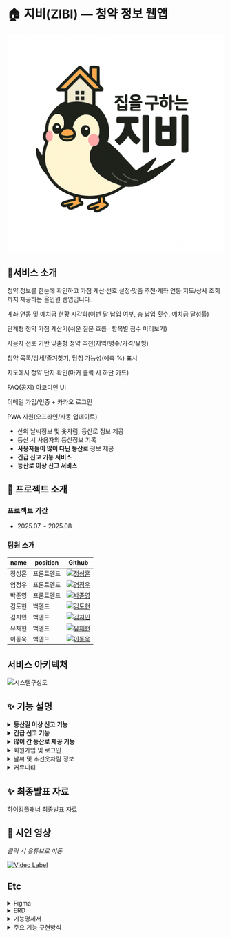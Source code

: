 
# 🏠 지비(ZIBI) — 청약 정보 웹앱
![zibi_logo](assets/logo.png)


## 📌서비스 소개
청약 정보를 한눈에 확인하고 가점 계산·선호 설정·맞춤 추천·계좌 연동·지도/상세 조회까지 제공하는 올인원 웹앱입니다.

계좌 연동 및 예치금 현황 시각화(이번 달 납입 여부, 총 납입 횟수, 예치금 달성률)

단계형 청약 가점 계산기(쉬운 질문 흐름 · 항목별 점수 미리보기)

사용자 선호 기반 맞춤형 청약 추천(지역/평수/가격/유형)

청약 목록/상세/즐겨찾기, 당첨 가능성(예측 %) 표시

지도에서 청약 단지 확인(마커 클릭 시 하단 카드)

FAQ(공지) 아코디언 UI

이메일 가입/인증 + 카카오 로그인

PWA 지원(오프라인/자동 업데이트)

- 산의 날씨정보 및 옷차림, 등산로 정보 제공
- 등산 시 사용자의 등산정보 기록
- <b>사용자들이 많이 다닌 등산로</b> 정보 제공
- <b>긴급 신고 기능 서비스</b>
- <b>등산로 이상 신고 서비스</b>

## 💁 프로젝트 소개

### 프로젝트 기간
- 2025.07 ~ 2025.08

### 팀원 소개
|name|position|Github|
|------|---|---|
| 정성훈 | 프론트엔드 | <a href="https://github.com/seonghoon1201"><img alt="정성훈" src="https://github.com/seonghoon1201.png?size=100" width="90" height="90" /></a> |
| 염정우 | 프론트엔드 | <a href="https://github.com/yeomine"><img alt="염정우" src="https://github.com/yeomine.png?size=100" width="90" height="90" /></a> |
| 박준영 | 프론트엔드 | <a href="https://github.com/TTprotocol"><img alt="박준영" src="https://github.com/TTprotocol.png?size=100" width="90" height="90" /></a> |
| 김도현 | 백엔드 | <a href="https://github.com/bikdh1109"><img alt="김도현" src="https://github.com/bikdh1109.png?size=100" width="90" height="90" /></a> |
| 김지민 | 백엔드 | <a href="https://github.com/rlawlals119"><img alt="김지민" src="https://github.com/rlawlals119.png?size=100" width="90" height="90" /></a> |
| 유채현 | 백엔드 | <a href="https://github.com/chaeging"><img alt="유채현" src="https://github.com/chaeging.png?size=100" width="90" height="90" /></a> |
| 이동욱 | 백엔드 | <a href="https://github.com/Leedong-uk"><img alt="이동욱" src="https://github.com/Leedong-uk.png?size=100" width="90" height="90" /></a> |


## 서비스 아키텍처
![시스템구성도](https://github.com/user-attachments/assets/e5c05abe-e4a6-4ac7-9228-7f96d0e26707)


## ✨ 기능 설명
<details>
<summary><b>등산길 이상 신고 기능</b></summary>
<div markdown="1">
<br>
<p><i>등산 중 야생동물, 자연재해 등으로 인한 등산로 이상 발생 시, 사용자가 사진과 함께 등산로 이상 정보를 신고합니다다.</i></p>
<p><i>사용자들은 등산 시 지도에서 다른 사용자들이 신고한 내용을 확인할 수 있습니다.</i></p>
  
![image](https://github.com/Hiking-Planner/.github/assets/56792033/7196d0be-3d6f-4b71-a51a-698a63345180)

</div>
</details>
<details>
<summary><b>긴급 신고 기능</b></summary>
<div>
<br>
<p><i>등산 중 조난 사고 발생 시, 사용자가 sos 버튼을 클릭하면 위치정보와 함께 간편하게 119에 문자신고를 할 수 있습니다.</i></p>
<p><i>사용자 현재 위치에 해당하는 국가지점번호를 계산하여 신고내용에 포함하도록 한다. 구급대원들이 쉽게 위치를 찾을 수 있도록 합니다.</i></p>
  
![image](https://github.com/Hiking-Planner/.github/assets/56792033/d0c8a8bd-2408-4972-94e4-966f20677b24) 
![image](https://github.com/Hiking-Planner/.github/assets/56792033/d26d5cd2-479a-46cc-ab17-2f007cd55499)

</div>
</details>
<details>
<summary><b>많이 간 등산로 제공 기능</b></summary>
<div markdown="1">
<br>
<p><i>사용자들이 등산시작버튼을 누르면 위치정보가 수집되고, 등산종료 버튼을 누르면 경로 정보가 데이터베이스에 저장됩니다.</i></p>
<p><i>각 산 별 등산정보를 활용하여 사용자들이 가장 많이 이용한 등산로 정보를 <유저들이 많이 다닌 등산로>라는 이름으로 제공합니다.</i></p>
  
![image](https://github.com/Hiking-Planner/.github/assets/56792033/451bbcfa-4e76-4c8d-be63-f23fe6a433ab)

</div>
</details>
<details>
<summary>회원가입 및 로그인</summary>
<div markdown="1">
<br>
<p><i>사용자들은 이메일 인증을 통해 회원가입을 할 수 있습니다.</i></p>

![image](https://github.com/Hiking-Planner/.github/assets/56792033/43236185-0527-4e87-bc05-0dbffefd6fb6)

</div>
</details>
<details>
<summary>날씨 및 추천옷차림 정보</summary>
<div markdown="1">
<br>
<p><i>추후 구현</i></p>


</div>
</details>
<details>
<summary>커뮤니티</summary>
<div markdown="1">
<br>
<p><i>추후 구현</i></p>


</div>
</details>

## ✨ 최종발표 자료 
<a href = "https://www.miricanvas.com/v/13bl7xv"> 하이킹플래너 최종발표 자료 </a>
  
## 📱 시연 영상
<i>클릭 시 유튜브로 이동</i>

[![Video Label](http://img.youtube.com/vi/HifUM1FGUK8/0.jpg)](https://youtu.be/HifUM1FGUK8?t=0s)


## Etc
<details>
<summary>Figma</summary>
<div markdown="1">
<br>
  
![image](https://github.com/Hiking-Planner/.github/assets/56792033/e69f5011-870e-4c23-9259-b0680d374d75)
![image](https://github.com/Hiking-Planner/.github/assets/56792033/295d0376-86b2-40e4-b4c1-2c3238a50ef2)
![image](https://github.com/Hiking-Planner/.github/assets/56792033/9f5ecd09-6f65-45e9-8cc2-765dc411207b)

</div>
</details>

<details>
<summary>ERD</summary>
<div markdown="1">
<br>
  
![image](https://github.com/Hiking-Planner/.github/assets/56792033/2397cc7c-751a-442f-96de-97b9489e0c93)

</div>
</details>
<details>
<summary>기능명세서</summary>
<div markdown="1">
<br>
<a href="https://docs.google.com/spreadsheets/d/1uio1x40lJNK0rvMlclpTGyjlhik27eB5/edit?usp=sharing&ouid=117878540187699087371&rtpof=true&sd=true"> 하이킹플래너 기능명세서 바로가기 </a>
</div>
</details>
<details>
<summary>주요 기능 구현방식</summary>
<div markdown="1">
<br>
<a href="https://github.com/Hiking-Planner/HikingPlanner_BE"> 백엔드 레포지토리 readme 바로가기 </a>
<br>
<a href="https://github.com/Hiking-Planner/PythonClusteringSever"> 경로 클러스터링 파이썬 서버 readme 바로가기 </a>
</div>
</details>

